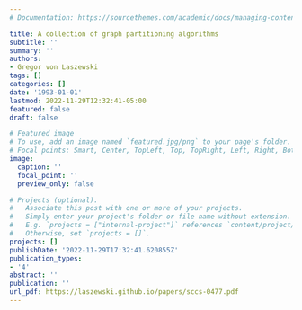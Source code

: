 ```yaml
---
# Documentation: https://sourcethemes.com/academic/docs/managing-content/

title: A collection of graph partitioning algorithms
subtitle: ''
summary: ''
authors:
- Gregor von Laszewski
tags: []
categories: []
date: '1993-01-01'
lastmod: 2022-11-29T12:32:41-05:00
featured: false
draft: false

# Featured image
# To use, add an image named `featured.jpg/png` to your page's folder.
# Focal points: Smart, Center, TopLeft, Top, TopRight, Left, Right, BottomLeft, Bottom, BottomRight.
image:
  caption: ''
  focal_point: ''
  preview_only: false

# Projects (optional).
#   Associate this post with one or more of your projects.
#   Simply enter your project's folder or file name without extension.
#   E.g. `projects = ["internal-project"]` references `content/project/deep-learning/index.md`.
#   Otherwise, set `projects = []`.
projects: []
publishDate: '2022-11-29T17:32:41.620855Z'
publication_types:
- '4'
abstract: ''
publication: ''
url_pdf: https://laszewski.github.io/papers/sccs-0477.pdf
---
```

